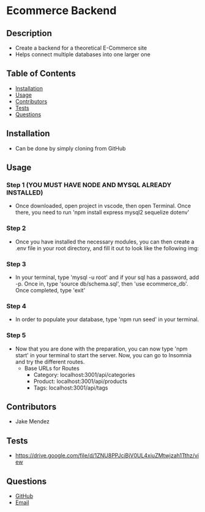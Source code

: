 
  # Ecommerce Backend

  ## Description

  * Create a backend for a theoretical E-Commerce site
  * Helps connect multiple databases into one larger one

  ## Table of Contents

  - [Installation](#Installation)
  - [Usage](#Usage)
  - [Contributors](#Contributors)
  - [Tests](#Tests)
  - [Questions](#Questions)

  ## Installation

  * Can be done by simply cloning from GitHub

  ## Usage

  ### Step 1 (YOU MUST HAVE NODE AND MYSQL ALREADY INSTALLED)
  * Once downloaded, open project in vscode, then open Terminal.  Once there, you need to run 'npm install express mysql2 sequelize dotenv'

  ### Step 2

  * Once you have installed the necessary modules, you can then create a .env file in your root directory, and fill it out to look like the following img:

  ### Step 3

  * In your terminal, type 'mysql -u root' and if your sql has a password, add -p.  Once in, type 'source db/schema.sql', then 'use ecommerce_db'.  Once completed, type 'exit'

  ### Step 4

  * In order to populate your database, type 'npm run seed' in your terminal.

  ### Step 5

  * Now that you are done with the preparation, you can now type 'npm start' in your terminal to start the server.  Now, you can go to Insomnia and try the different routes.
    * Base URLs for Routes
      * Category: localhost:3001/api/categories
      * Product: localhost:3001/api/products
      * Tags: localhost:3001/api/tags

  ## Contributors
  
  * Jake Mendez

  ## Tests

  * https://drive.google.com/file/d/1ZNU8PPJciBjV0UL4xiuZMtwjzah1Tthz/view

  ## Questions

  * [GitHub](https://github.com/jakem8532)
  * [Email](jakem8532@gmail.com)

